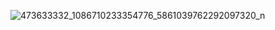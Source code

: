 ![473633332_1086710233354776_5861039762292097320_n](https://github.com/user-attachments/assets/778b95db-7298-4e1e-8dc7-30140d84f65f)
